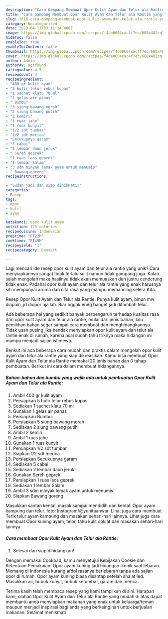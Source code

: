 ```yaml
---
description: "Cara Gampang Membuat Opor Kulit Ayam dan Telur ala Rantie yang Lezat"
title: "Cara Gampang Membuat Opor Kulit Ayam dan Telur ala Rantie yang Lezat"
slug: 1616-cara-gampang-membuat-opor-kulit-ayam-dan-telur-ala-rantie-yang-lezat
category: Uncategorized
date: 2023-04-11T03:11:24.400Z
image: https://img-global.cpcdn.com/recipes/f4de0604cac4f7ec/680x482cq70/opor-kulit-ayam-dan-telur-ala-rantie-foto-resep-utama.jpg
hideToc: false
enableToc: true
enableTocContent: false
thumbnail: https://img-global.cpcdn.com/recipes/f4de0604cac4f7ec/680x482cq70/opor-kulit-ayam-dan-telur-ala-rantie-foto-resep-utama.jpg
cover: https://img-global.cpcdn.com/recipes/f4de0604cac4f7ec/680x482cq70/opor-kulit-ayam-dan-telur-ala-rantie-foto-resep-utama.jpg
author: Admin
authorAv: notfound
ratingvalue: 4.5
reviewcount: 3
recipeingredient:
- "400 gr kulit ayam"
- "5 butir telur rebus kupas"
- "1 sachet klatu 70 ml"
- "1 gelas air panas"
- " Bumbu"
- "5 siung bawang merah"
- "2 siung bawang putih"
- "2 kemiri"
- "1 ruas jahe"
- "1 ruas kunyit"
- "1/2 sdt tumbar"
- "1/2 sdt merica"
- "Secukupnya garam"
- "5 cabai"
- "2 lembar daun jeruk"
- " Sereh geprek"
- "1 ruas laos geprek"
- "1 lembar Salam"
- "3 sdm minyak lemak ayam untuk menumis"
- " Bawang goreng"
recipeinstructions:

- "Sudah jadi dan siap dinikmati!"
categories:
- Resep
tags:
- opor
- kulit
- ayam

katakunci: opor kulit ayam 
nutrition: 173 calories
recipecuisine: Indonesian
preptime: "PT22M"
cooktime: "PT49M"
recipeyield: "1"
recipecategory: Dessert

---
```





Lagi mencari ide resep opor kulit ayam dan telur ala rantie yang unik? Cara menyiapkannya sangat tidak terlalu sulit namun tidak gampang juga. Kalau salah mengolah maka hasilnya tidak akan memuaskan dan justru cenderung tidak enak. Padahal opor kulit ayam dan telur ala rantie yang enak harusnya sih mempunyai aroma dan cita rasa yang mampu memancing selera Kita.





Resep Opor Kulit Ayam dan Telur ala Rantie. Punya kulit ayam, binun mw diapain, jd diopor aja lah. Biar nggak eneg banget jadi ditambah telur.

Ada beberapa hal yang sedikit banyak berpengaruh terhadap kualitas rasa dari opor kulit ayam dan telur ala rantie, mulai dari jenis bahan, lalu pemilihan bahan segar sampai cara membuat dan menghidangkannya. Tidak usah pusing jika hendak menyiapkan opor kulit ayam dan telur ala rantie enak di rumah, karena asal sudah tahu triknya maka hidangan ini mampu menjadi sajian istimewa.






Berikut ini ada beberapa cara mudah dan praktis dalam mengolah opor kulit ayam dan telur ala rantie yang siap dikreasikan. Kamu bisa membuat Opor Kulit Ayam dan Telur ala Rantie memakai 20 jenis bahan dan 0 tahap pembuatan. Berikut ini cara dalam membuat hidangannya.

<!--inarticleads1-->

##### Bahan-bahan dan bumbu yang wajib ada untuk pembuatan Opor Kulit Ayam dan Telur ala Rantie:

1. Ambil 400 gr kulit ayam
1. Persiapkan 5 butir telur rebus kupas
1. Sediakan 1 sachet klatu 70 ml
1. Gunakan 1 gelas air panas
1. Persiapkan  Bumbu:
1. Persiapkan 5 siung bawang merah
1. Sediakan 2 siung bawang putih
1. Ambil 2 kemiri
1. Ambil 1 ruas jahe
1. Gunakan 1 ruas kunyit
1. Persiapkan 1/2 sdt tumbar
1. Siapkan 1/2 sdt merica
1. Persiapkan Secukupnya garam
1. Sediakan 5 cabai
1. Sediakan 2 lembar daun jeruk
1. Gunakan  Sereh geprek
1. Persiapkan 1 ruas laos geprek
1. Sediakan 1 lembar Salam
1. Ambil 3 sdm minyak lemak ayam untuk menumis
1. Siapkan  Bawang goreng


Masukkan santan kental, masak sampai mendidih dan kental. Opor ayam kampung dan telur. foto: Instagram/@yunitaanwar. Lihat juga cara membuat Terik telur ayam kampung dan masakan sehari-hari lainnya. Lihat juga cara membuat Opor kuning ayam, telor, tahu kulit coklat dan masakan sehari-hari lainnya. 

<!--inarticleads2-->

##### Cara membuat Opor Kulit Ayam dan Telur ala Rantie:


1. Selesai dan siap dihidangkan!

Dengan memakai Cookpad, kamu menyetujui Kebijakan Cookie dan Ketentuan Pemakaian. Opor ayam kuning jadi hidangan ikonik saat lebaran. Memang di Indonesia kurang afdol rasanya berlebaran tanpa ada sajian opor di rumah. Opor ayam kuning biasa disantap setelah shalat Ied. Masukkan air, bubuk kunyit, bubuk ketumbar, garam dan merica. 

Terima kasih telah membaca resep yang kami tampilkan di sini. Harapan kami, olahan Opor Kulit Ayam dan Telur ala Rantie yang mudah di atas dapat membantu anda menyiapkan makanan yang enak untuk keluarga/teman maupun menjadi inspirasi bagi anda yang berkeinginan untuk berjualan makanan. Selamat menikmati
